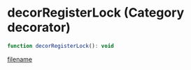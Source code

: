 # decorRegisterLock (Category decorator)

```js
function decorRegisterLock(): void
```

[filename](decorRegisterLock_m.md ':include')
